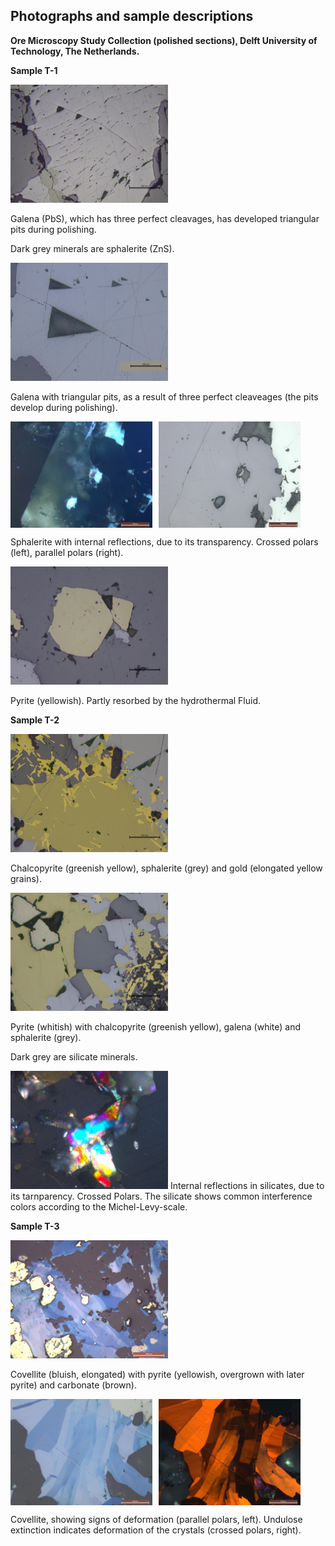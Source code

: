 ## Photographs and sample descriptions

**Ore Microscopy Study Collection (polished sections), Delft University of Technology, The Netherlands.**

**Sample T-1**

<img src="https://github.com/DinaKlim/Jack_Voncken/blob/main/Ore_microscopy_samples/T1_gn.jpg" alt="T1 gn" style="width:50%;">

Galena (PbS), which has three perfect cleavages, has developed triangular pits during polishing. 

Dark grey minerals are sphalerite (ZnS).

<img src="https://github.com/DinaKlim/Jack_Voncken/blob/main/Ore_microscopy_samples/T1_gn_1.jpg" alt="T1 gn" style="width:50%;">

Galena with triangular pits, as a result of three perfect cleaveages (the pits develop during polishing). 

<div style="display: flex; align-items: flex-start;">
    <img src="https://github.com/DinaKlim/Jack_Voncken/blob/main/Ore_microscopy_samples/T1_sph.jpg" style="width: 45%; height: auto; margin-right: 2%;">
    <img src="https://github.com/DinaKlim/Jack_Voncken/blob/main/Ore_microscopy_samples/T1_sph_parallel.jpg" style="width: 45%; height: auto;">
</div>

Sphalerite with internal reflections, due to its transparency. Crossed polars (left), parallel polars (right). 



<img src="https://github.com/DinaKlim/Jack_Voncken/blob/main/Ore_microscopy_samples/T1_py.jpg" alt="T1 gn" style="width:50%;">

Pyrite (yellowish). Partly resorbed by the hydrothermal Fluid. 

**Sample T-2**

<img src="https://github.com/DinaKlim/Jack_Voncken/blob/main/Ore_microscopy_samples/T2_ccp_sph_Au.jpg" alt="T2 ccp shp au" style="width:50%;">

Chalcopyrite (greenish yellow), sphalerite (grey) and gold (elongated yellow grains). 

<img src="https://github.com/DinaKlim/Jack_Voncken/blob/main/Ore_microscopy_samples/T2_py.jpg" alt="T2 py ccp gn sph" style="width:50%;">

Pyrite (whitish) with chalcopyrite (greenish yellow), galena (white) and sphalerite (grey). 

Dark grey are silicate minerals. 

<img src="https://github.com/DinaKlim/Jack_Voncken/blob/main/Ore_microscopy_samples/Int_refl.jpg" alt="int refl" style="width:50%;">
Internal reflections in silicates, due to its tarnparency. Crossed Polars. The silicate shows common interference colors according to the Michel-Levy-scale. 

**Sample T-3**

<img src="https://github.com/DinaKlim/Jack_Voncken/blob/main/Ore_microscopy_samples/T3_cv_py_cc.jpg" alt="T3 cv py cc" style="width:50%;">

Covellite (bluish, elongated) with pyrite (yellowish, overgrown with later pyrite) and carbonate (brown). 

<div style="display: flex; align-items: flex-start;">
    <img src="https://github.com/DinaKlim/Jack_Voncken/blob/main/Ore_microscopy_samples/T3_cv_parallel.jpg" style="width: 45%; height: auto; margin-right: 2%;">
    <img src="https://github.com/DinaKlim/Jack_Voncken/blob/main/Ore_microscopy_samples/T3_cv_crossed.jpg" style="width: 45%; height: auto;">
</div>

Covellite, showing signs of deformation (parallel polars, left). Undulose extinction indicates deformation of the crystals (crossed polars, right).


